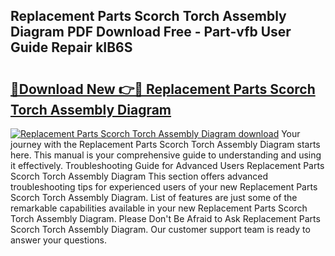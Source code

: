 ## Replacement Parts Scorch Torch Assembly Diagram PDF Download Free - Part-vfb User Guide Repair kIB6S

# <h2><a href="http://dftvrtj.blite.top/?on=Replacement+Parts+Scorch+Torch+Assembly+Diagram">🔗Download New 👉🔴 Replacement Parts Scorch Torch Assembly Diagram</a></h2>

[![Replacement Parts Scorch Torch Assembly Diagram download](https://i.imgur.com/lujVjoI.png)](http://dftvrtj.blite.top/?on=Replacement+Parts+Scorch+Torch+Assembly+Diagram)
Your journey with the Replacement Parts Scorch Torch Assembly Diagram starts here. This manual is your comprehensive guide to understanding and using it effectively. Troubleshooting Guide for Advanced Users Replacement Parts Scorch Torch Assembly Diagram This section offers advanced troubleshooting tips for experienced users of your new Replacement Parts Scorch Torch Assembly Diagram. List of features are just some of the remarkable capabilities available in your new Replacement Parts Scorch Torch Assembly Diagram. Please Don't Be Afraid to Ask Replacement Parts Scorch Torch Assembly Diagram. Our customer support team is ready to answer your questions.
